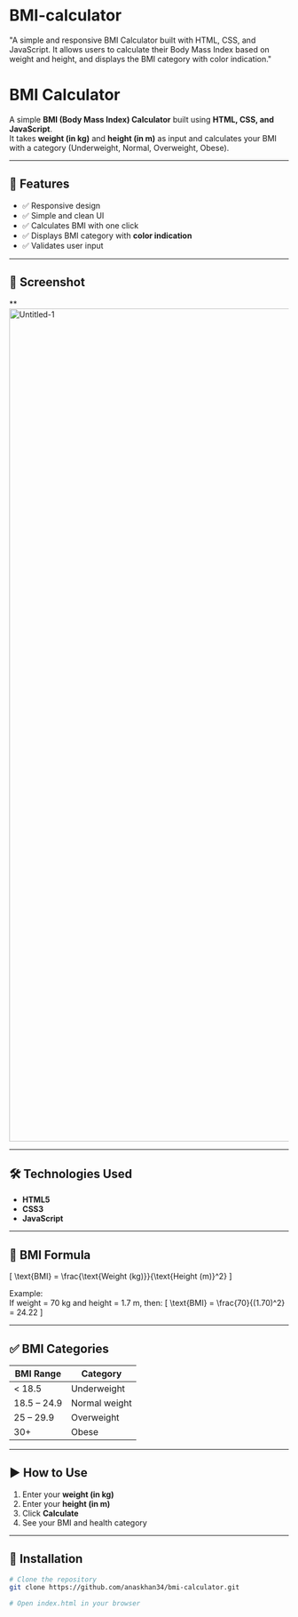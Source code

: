 # BMI-calculator
"A simple and responsive BMI Calculator built with HTML, CSS, and JavaScript. It allows users to calculate their Body Mass Index based on weight and height, and displays the BMI category with color indication."

# BMI Calculator

A simple **BMI (Body Mass Index) Calculator** built using **HTML, CSS, and JavaScript**.  
It takes **weight (in kg)** and **height (in m)** as input and calculates your BMI with a category (Underweight, Normal, Overweight, Obese).

---

## 🚀 Features
- ✅ Responsive design 
- ✅ Simple and clean UI
- ✅ Calculates BMI with one click
- ✅ Displays BMI category with **color indication**
- ✅ Validates user input

---

## 📸 Screenshot
**
<img width="2100" height="1500" alt="Untitled-1" src="https://github.com/user-attachments/assets/e82e9de2-ce87-41bf-8f0f-ffcf10d1f320" />

---

## 🛠 Technologies Used
- **HTML5**
- **CSS3**
- **JavaScript**

---

## 📏 BMI Formula
\[
\text{BMI} = \frac{\text{Weight (kg)}}{\text{Height (m)}^2}
\]

Example:  
If weight = 70 kg and height = 1.7 m, then:
\[
\text{BMI} = \frac{70}{(1.70)^2} = 24.22
\]

---

## ✅ BMI Categories
| BMI Range     | Category         |
|--------------|------------------|
| < 18.5       | Underweight      |
| 18.5 – 24.9  | Normal weight    |
| 25 – 29.9    | Overweight       |
| 30+          | Obese            |

---

## ▶️ How to Use
1. Enter your **weight (in kg)**
2. Enter your **height (in m)**
3. Click **Calculate**
4. See your BMI and health category

---

## 📂 Installation
```bash
# Clone the repository
git clone https://github.com/anaskhan34/bmi-calculator.git

# Open index.html in your browser
